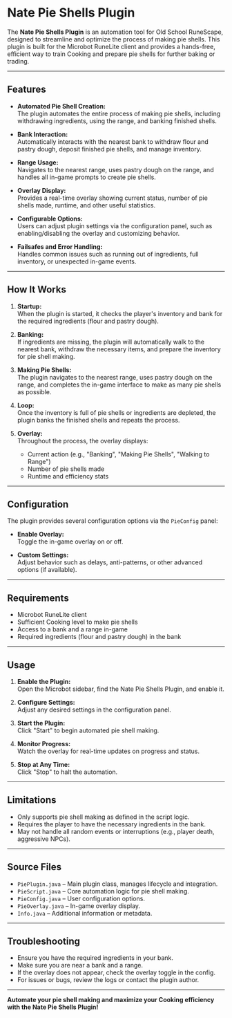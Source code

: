 ﻿# Nate Pie Shells Plugin

The **Nate Pie Shells Plugin** is an automation tool for Old School RuneScape, designed to streamline and optimize the process of making pie shells. This plugin is built for the Microbot RuneLite client and provides a hands-free, efficient way to train Cooking and prepare pie shells for further baking or trading.

---

## Features

- **Automated Pie Shell Creation:**  
  The plugin automates the entire process of making pie shells, including withdrawing ingredients, using the range, and banking finished shells.

- **Bank Interaction:**  
  Automatically interacts with the nearest bank to withdraw flour and pastry dough, deposit finished pie shells, and manage inventory.

- **Range Usage:**  
  Navigates to the nearest range, uses pastry dough on the range, and handles all in-game prompts to create pie shells.

- **Overlay Display:**  
  Provides a real-time overlay showing current status, number of pie shells made, runtime, and other useful statistics.

- **Configurable Options:**  
  Users can adjust plugin settings via the configuration panel, such as enabling/disabling the overlay and customizing behavior.

- **Failsafes and Error Handling:**  
  Handles common issues such as running out of ingredients, full inventory, or unexpected in-game events.

---

## How It Works

1. **Startup:**  
   When the plugin is started, it checks the player's inventory and bank for the required ingredients (flour and pastry dough).

2. **Banking:**  
   If ingredients are missing, the plugin will automatically walk to the nearest bank, withdraw the necessary items, and prepare the inventory for pie shell making.

3. **Making Pie Shells:**  
   The plugin navigates to the nearest range, uses pastry dough on the range, and completes the in-game interface to make as many pie shells as possible.

4. **Loop:**  
   Once the inventory is full of pie shells or ingredients are depleted, the plugin banks the finished shells and repeats the process.

5. **Overlay:**  
   Throughout the process, the overlay displays:
    - Current action (e.g., "Banking", "Making Pie Shells", "Walking to Range")
    - Number of pie shells made
    - Runtime and efficiency stats

---

## Configuration

The plugin provides several configuration options via the `PieConfig` panel:

- **Enable Overlay:**  
  Toggle the in-game overlay on or off.

- **Custom Settings:**  
  Adjust behavior such as delays, anti-patterns, or other advanced options (if available).

---

## Requirements

- Microbot RuneLite client
- Sufficient Cooking level to make pie shells
- Access to a bank and a range in-game
- Required ingredients (flour and pastry dough) in the bank

---

## Usage

1. **Enable the Plugin:**  
   Open the Microbot sidebar, find the Nate Pie Shells Plugin, and enable it.

2. **Configure Settings:**  
   Adjust any desired settings in the configuration panel.

3. **Start the Plugin:**  
   Click "Start" to begin automated pie shell making.

4. **Monitor Progress:**  
   Watch the overlay for real-time updates on progress and status.

5. **Stop at Any Time:**  
   Click "Stop" to halt the automation.

---

## Limitations

- Only supports pie shell making as defined in the script logic.
- Requires the player to have the necessary ingredients in the bank.
- May not handle all random events or interruptions (e.g., player death, aggressive NPCs).

---

## Source Files

- `PiePlugin.java` – Main plugin class, manages lifecycle and integration.
- `PieScript.java` – Core automation logic for pie shell making.
- `PieConfig.java` – User configuration options.
- `PieOverlay.java` – In-game overlay display.
- `Info.java` – Additional information or metadata.

---

## Troubleshooting

- Ensure you have the required ingredients in your bank.
- Make sure you are near a bank and a range.
- If the overlay does not appear, check the overlay toggle in the config.
- For issues or bugs, review the logs or contact the plugin author.

---

**Automate your pie shell making and maximize your Cooking efficiency with the Nate Pie Shells Plugin!**
